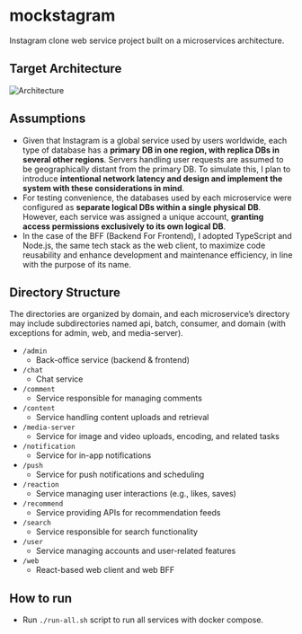 # mockstagram

Instagram clone web service project built on a microservices architecture.

## Target Architecture
![Architecture](https://github.com/user-attachments/assets/e1e82eaf-41f9-49b7-9bff-51e3355f5a14)

## Assumptions
* Given that Instagram is a global service used by users worldwide, each type of database has a **primary DB in one region, with replica DBs in several other regions**. Servers handling user requests are assumed to be geographically distant from the primary DB. To simulate this, I plan to introduce **intentional network latency and design and implement the system with these considerations in mind**.
* For testing convenience, the databases used by each microservice were configured as **separate logical DBs within a single physical DB**. However, each service was assigned a unique account, **granting access permissions exclusively to its own logical DB**.
* In the case of the BFF (Backend For Frontend), I adopted TypeScript and Node.js, the same tech stack as the web client, to maximize code reusability and enhance development and maintenance efficiency, in line with the purpose of its name.

## Directory Structure

The directories are organized by domain, and each microservice’s directory may include subdirectories named api, batch, consumer, and domain (with exceptions for admin, web, and media-server).

* `/admin`
  * Back-office service (backend & frontend)
* `/chat`
  * Chat service
* `/comment`
  * Service responsible for managing comments
* `/content`
  * Service handling content uploads and retrieval
* `/media-server`
  * Service for image and video uploads, encoding, and related tasks
* `/notification`
  * Service for in-app notifications
* `/push`
  * Service for push notifications and scheduling
* `/reaction`
  * Service managing user interactions (e.g., likes, saves)
* `/recommend`
  * Service providing APIs for recommendation feeds
* `/search`
  * Service responsible for search functionality
* `/user`
  * Service managing accounts and user-related features
* `/web`
  * React-based web client and web BFF

## How to run

* Run `./run-all.sh` script to run all services with docker compose.
